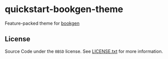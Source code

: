 # quickstart-bookgen-theme
Feature-packed theme for [bookgen](https://github.com/JessebotX/bookgen)

## License
Source Code under the `0BSD` license. See [LICENSE.txt](LICENSE.txt) for more information.

